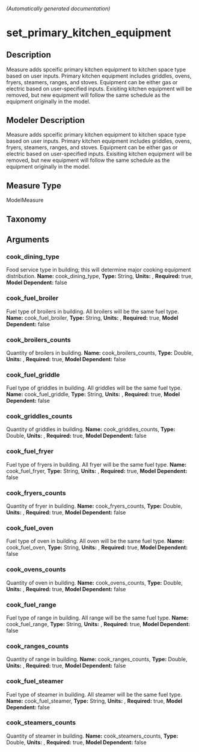 

###### (Automatically generated documentation)

# set_primary_kitchen_equipment

## Description
Measure adds spceific  primary kitchen equipment to kitchen space type based on user inputs. Primary kitchen equipment includes griddles, ovens, fryers, steamers, ranges, and stoves. Equipment can be either gas or electric based on user-specified inputs. Exisiting kitchen equipment will be removed, but new equipment will follow the same schedule as the equipment originally in the model.

## Modeler Description
Measure adds spceific  primary kitchen equipment to kitchen space type based on user inputs. Primary kitchen equipment includes griddles, ovens, fryers, steamers, ranges, and stoves. Equipment can be either gas or electric based on user-specified inputs. Exisiting kitchen equipment will be removed, but new equipment will follow the same schedule as the equipment originally in the model.

## Measure Type
ModelMeasure

## Taxonomy


## Arguments


### cook_dining_type
Food service type in building; this will determine major cooking equipment distribution.
**Name:** cook_dining_type,
**Type:** String,
**Units:** ,
**Required:** true,
**Model Dependent:** false

### cook_fuel_broiler
Fuel type of broilers in building. All broilers will be the same fuel type.
**Name:** cook_fuel_broiler,
**Type:** String,
**Units:** ,
**Required:** true,
**Model Dependent:** false

### cook_broilers_counts
Quantity of broilers in building.
**Name:** cook_broilers_counts,
**Type:** Double,
**Units:** ,
**Required:** true,
**Model Dependent:** false

### cook_fuel_griddle
Fuel type of griddles in building. All griddles will be the same fuel type.
**Name:** cook_fuel_griddle,
**Type:** String,
**Units:** ,
**Required:** true,
**Model Dependent:** false

### cook_griddles_counts
Quantity of griddles in building.
**Name:** cook_griddles_counts,
**Type:** Double,
**Units:** ,
**Required:** true,
**Model Dependent:** false

### cook_fuel_fryer
Fuel type of fryers in building. All fryer will be the same fuel type.
**Name:** cook_fuel_fryer,
**Type:** String,
**Units:** ,
**Required:** true,
**Model Dependent:** false

### cook_fryers_counts
Quantity of fryer in building.
**Name:** cook_fryers_counts,
**Type:** Double,
**Units:** ,
**Required:** true,
**Model Dependent:** false

### cook_fuel_oven
Fuel type of oven in building. All oven will be the same fuel type.
**Name:** cook_fuel_oven,
**Type:** String,
**Units:** ,
**Required:** true,
**Model Dependent:** false

### cook_ovens_counts
Quantity of oven in building.
**Name:** cook_ovens_counts,
**Type:** Double,
**Units:** ,
**Required:** true,
**Model Dependent:** false

### cook_fuel_range
Fuel type of range in building. All range will be the same fuel type.
**Name:** cook_fuel_range,
**Type:** String,
**Units:** ,
**Required:** true,
**Model Dependent:** false

### cook_ranges_counts
Quantity of range in building.
**Name:** cook_ranges_counts,
**Type:** Double,
**Units:** ,
**Required:** true,
**Model Dependent:** false

### cook_fuel_steamer
Fuel type of steamer in building. All steamer will be the same fuel type.
**Name:** cook_fuel_steamer,
**Type:** String,
**Units:** ,
**Required:** true,
**Model Dependent:** false

### cook_steamers_counts
Quantity of steamer in building.
**Name:** cook_steamers_counts,
**Type:** Double,
**Units:** ,
**Required:** true,
**Model Dependent:** false




